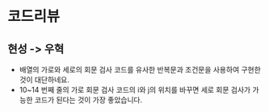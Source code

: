 # 코드리뷰
## 현성 -> 우혁
- 배열의 가로와 세로의 회문 검사 코드를 유사한 반복문과 조건문을 사용하여 구현한 것이 대단하네요.
- 10~14 번째 줄의 가로 회문 검사 코드의 i와 j의 위치를 바꾸면 세로 회문 검사가 가능한 코드가 된다는 것이 가장 좋았습니다.
